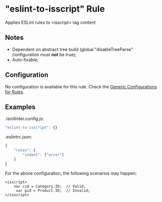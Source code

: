 # "eslint-to-isscript" Rule

Applies ESLint rules to &lt;isscript> tag content

## Notes

- Dependent on abstract tree build (global "disableTreeParse" configuration must **not** be true);<br/>
- Auto-fixable;

## Configuration

No configuration is available for this rule. Check the [Generic Configurations for Rules][generic-config].

## Examples

.ismllinter.config.js:
```js
"eslint-to-isscript": {}
```

.eslintrc.json:
```js
{
    "rules": {
        "indent": ["error"]
    }
}

```

For the above configuration, the following scenarios may happen:

```
<isscript>
    var cid = Category.ID;  // Valid;
     var pid = Product.ID;  // Invalid;
</isscript>
```

[generic-config]: <../generic-rule-config.md>
